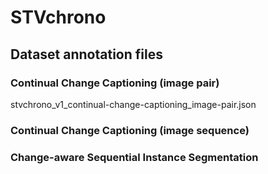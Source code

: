 # STVchrono

## Dataset annotation files

### Continual Change Captioning (image pair)
stvchrono_v1_continual-change-captioning_image-pair.json

### Continual Change Captioning (image sequence)

### Change-aware Sequential Instance Segmentation 
